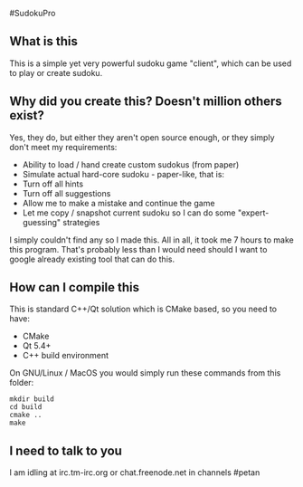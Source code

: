 #SudokuPro

## What is this
This is a simple yet very powerful sudoku game "client", which can be used to play or create sudoku.

## Why did you create this? Doesn't million others exist?
Yes, they do, but either they aren't open source enough, or they simply don't meet my requirements:

* Ability to load / hand create custom sudokus (from paper)
* Simulate actual hard-core sudoku - paper-like, that is:
* Turn off all hints
* Turn off all suggestions
* Allow me to make a mistake and continue the game
* Let me copy / snapshot current sudoku so I can do some "expert-guessing" strategies

I simply couldn't find any so I made this. All in all, it took me 7 hours to make this program.
That's probably less than I would need should I want to google already existing tool that can do this.

## How can I compile this
This is standard C++/Qt solution which is CMake based, so you need to have:
* CMake
* Qt 5.4+
* C++ build environment

On GNU/Linux / MacOS you would simply run these commands from this folder:

```
mkdir build
cd build
cmake ..
make
```

## I need to talk to you
I am idling at irc.tm-irc.org or chat.freenode.net in channels #petan
